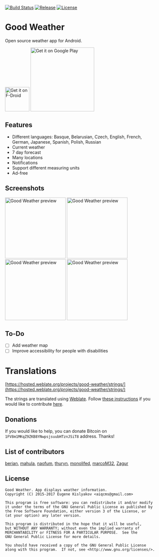 [![Build Status](https://travis-ci.org/qqq3/good-weather.svg?branch=master)](https://travis-ci.org/qqq3/good-weather)
[![Release](https://img.shields.io/github/release/qqq3/good-weather.svg)](https://github.com/qqq3/good-weather/releases)
[![License](https://img.shields.io/badge/license-GNU_GPLv3-orange.svg)](https://raw.githubusercontent.com/qqq3/good-weather/HEAD/LICENSE)

# Good Weather
Open source weather app for Android.

[<img src="https://f-droid.org/badge/get-it-on.png" alt="Get it on F-Droid" height="80">](https://f-droid.org/repository/browse/?fdid=proyek_manpro)
[<img src='https://play.google.com/intl/en_us/badges/images/generic/en_badge_web_generic.png' alt='Get it on Google Play' width='210' heigh='80'>](https://play.google.com/store/apps/details?id=proyek_manpro)

## Features
* Different languages: Basque, Belarusian, Czech, English, French, German, Japanese, Spanish, Polish, Russian
* Current weather
* 7 day forecast
* Many locations
* Notifications
* Support different measuring units
* Ad-free

## Screenshots
[<img src="http://i.imgur.com/FntbN8S.png" alt="Good Weather preview" width="200">](http://i.imgur.com/FntbN8S.png)
[<img src="http://i.imgur.com/WVFXEoo.png" alt="Good Weather preview" width="200">](http://i.imgur.com/WVFXEoo.png)
[<img src="http://i.imgur.com/pDjCCqo.png" alt="Good Weather preview" width="200">](http://i.imgur.com/pDjCCqo.png)
[<img src="http://i.imgur.com/lQKKBYY.png" alt="Good Weather preview" width="200">](http://i.imgur.com/lQKKBYY.png)

## To-Do
- [ ] Add weather map
- [ ] Improve accessibility for people with disabilities

# Translations
[https://hosted.weblate.org/projects/good-weather/strings/](https://hosted.weblate.org/projects/good-weather/strings/)

The strings are translated using [Weblate](https://weblate.org/en/). Follow
[these instructions](https://hosted.weblate.org/engage/good-weather/) if you would like to contribute 
[here](https://hosted.weblate.org/projects/good-weather/strings/).

## Donations
If you would like to help, you can donate Bitcoin on ```1FV8m1MKqZ9ZKB8YNwpsjsuubHTznJSiT8``` address.
Thanks!

## List of contributors
[berian](https://github.com/beriain), [mahula](https://github.com/mahula), [naofum](https://github.com/naofum), 
[thuryn](https://github.com/thuryn), [monolifed](https://github.com/monolifed), [marcoM32](https://github.com/marcoM32),
[Zagur](https://github.com/Zagur)

## License
```
Good Weather. App displays weather information.
Copyright (C) 2015-2017 Eugene Kislyakov <aiqcms@gmail.com>

This program is free software: you can redistribute it and/or modify
it under the terms of the GNU General Public License as published by
the Free Software Foundation, either version 3 of the License, or
(at your option) any later version.

This program is distributed in the hope that it will be useful,
but WITHOUT ANY WARRANTY; without even the implied warranty of
MERCHANTABILITY or FITNESS FOR A PARTICULAR PURPOSE.  See the
GNU General Public License for more details.

You should have received a copy of the GNU General Public License
along with this program.  If not, see <http://www.gnu.org/licenses/>.
```
